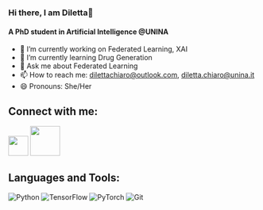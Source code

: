 ### Hi there, I am Diletta👋

#### A PhD student in Artificial Intelligence @UNINA

<!--
**dilettachiaro/dilettachiaro** is a ✨ _special_ ✨ repository because its `README.md` (this file) appears on your GitHub profile.
-->


- 🔭 I’m currently working on Federated Learning, XAI
- 🌱 I’m currently learning Drug Generation
- 💬 Ask me about Federated Learning
- 📫 How to reach me: dilettachiaro@outlook.com, diletta.chiaro@unina.it
- 😄 Pronouns: She/Her





## Connect with me:

<!--
Future adjs: imgs taken from imgur.com
-->

[<img src="https://i.imgur.com/OQUXwNp.jpeg" width="40">](https://www.linkedin.com/in/dilettachiaro/)
[<img src="https://i.imgur.com/J6LeoUb.png" width="60">](https://github.com/dilettachiaro)


## Languages and Tools:


![Python](https://img.shields.io/badge/Python-3776AB?style=for-the-badge&logo=python&logoColor=white)
![TensorFlow](https://img.shields.io/badge/TensorFlow-FF6F00?style=for-the-badge&logo=tensorflow&logoColor=white)
![PyTorch](https://img.shields.io/badge/PyTorch-EE4C2C?style=for-the-badge&logo=pytorch&logoColor=white)
![Git](https://img.shields.io/badge/Git-F05032?style=for-the-badge&logo=git&logoColor=white)

